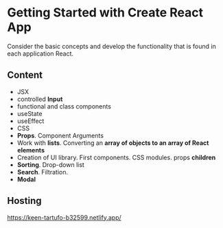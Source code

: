 # Getting Started with Create React App

Consider the basic concepts and develop the functionality that is found in each application React.

## Content

- JSX
- controlled **Input**
- functional and class components
- useState
- useEffect
- CSS
- **Props**. Component Arguments
- Work with **lists**. Converting an **array of objects to an array of React elements**
- Creation of UI library. First components. CSS modules. props **children**
- **Sorting**. Drop-down list
- **Search**. Filtration.
- **Modal**


## Hosting
https://keen-tartufo-b32599.netlify.app/ 
